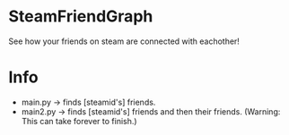 # SteamFriendGraph

 See how your friends on steam are connected with eachother!

# Info

* main.py -> finds [steamid's] friends.
* main2.py -> finds [steamid's] friends and then their friends. (Warning: This can take forever to finish.)

